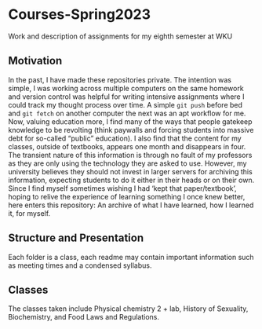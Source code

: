 # Courses-Spring2023
Work and description of assignments for my eighth semester at WKU

## Motivation

In the past, I have made these repositories private. The intention was simple, I was working across multiple computers on the same homework and version control was helpful for writing intensive assignments where I could track my thought process over time. A simple ```git push``` before bed and ```git fetch``` on another computer the next was an apt workflow for me. Now, valuing education more, I find many of the ways that people gatekeep knowledge to be revolting (think paywalls and forcing students into massive debt for so-called “public” education). I also find that the content for my classes, outside of textbooks, appears one month and disappears in four. The transient nature of this information is through no fault of my professors as they are only using the technology they are asked to use. However, my university believes they should not invest in larger servers for archiving this information, expecting students to do it either in their heads or on their own. Since I find myself sometimes wishing I had ‘kept that paper/textbook’, hoping to relive the experience of learning something I once knew better, here enters this repository: An archive of what I have learned, how I learned it, for myself.

## Structure and Presentation

Each folder is a class, each readme may contain important information such as meeting times and a condensed syllabus.

## Classes

The classes taken include Physical chemistry 2 + lab, History of Sexuality, Biochemistry, and Food Laws and Regulations.